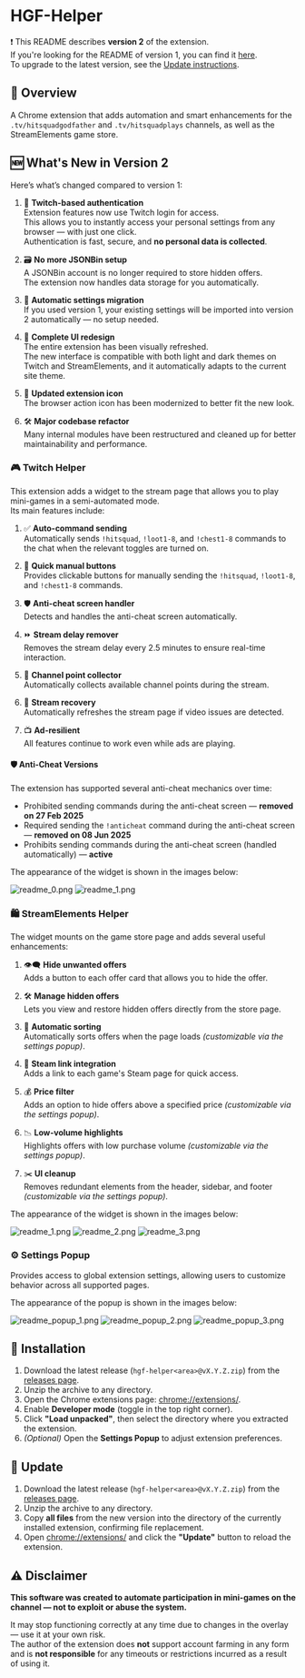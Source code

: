 # HGF-Helper

❗ This README describes **version 2** of the extension.  
If you're looking for the README of version 1, you can find it [here](./readme/v1/README.md).  
To upgrade to the latest version, see the [Update instructions](#-update).


## 📘 Overview
A Chrome extension that adds automation and smart enhancements for the `.tv/hitsquadgodfather` and `.tv/hitsquadplays` channels, as well as the StreamElements game store.


## 🆕 What's New in Version 2

Here’s what’s changed compared to version 1:

1. 🔐 **Twitch-based authentication**  
   Extension features now use Twitch login for access.  
   This allows you to instantly access your personal settings from any browser — with just one click.  
   Authentication is fast, secure, and **no personal data is collected**.

2. 🗃️ **No more JSONBin setup**  
   A JSONBin account is no longer required to store hidden offers.  
   The extension now handles data storage for you automatically.

3. 🔄 **Automatic settings migration**  
   If you used version 1, your existing settings will be imported into version 2 automatically — no setup needed.

4. 🎨 **Complete UI redesign**  
   The entire extension has been visually refreshed.  
   The new interface is compatible with both light and dark themes on Twitch and StreamElements, and it automatically adapts to the current site theme.

5. 🧩 **Updated extension icon**  
   The browser action icon has been modernized to better fit the new look.

6. 🛠️ **Major codebase refactor**  
   Many internal modules have been restructured and cleaned up for better maintainability and performance.

   
### 🎮 Twitch Helper

This extension adds a widget to the stream page that allows you to play mini-games in a semi-automated mode.  
Its main features include:

1. ✅ **Auto-command sending**  
   Automatically sends `!hitsquad`, `!loot1-8`, and `!chest1-8` commands to the chat when the relevant toggles are turned on.

2. 🎯 **Quick manual buttons**  
   Provides clickable buttons for manually sending the `!hitsquad`, `!loot1-8`, and `!chest1-8` commands.

3. 🛡️ **Anti-cheat screen handler**  
   Detects and handles the anti-cheat screen automatically.

4. ⏩ **Stream delay remover**  
   Removes the stream delay every 2.5 minutes to ensure real-time interaction.

5. 🎁 **Channel point collector**  
   Automatically collects available channel points during the stream.

6. 🔁 **Stream recovery**  
   Automatically refreshes the stream page if video issues are detected.

7. 📺 **Ad-resilient**  
   All features continue to work even while ads are playing.


####  🛡️ Anti-Cheat Versions
The extension has supported several anti-cheat mechanics over time:
- Prohibited sending commands during the anti-cheat screen — **removed on 27 Feb 2025**
- Required sending the `!anticheat` command during the anti-cheat screen — **removed on 08 Jun 2025**
- Prohibits sending commands during the anti-cheat screen (handled automatically) — **active**


The appearance of the widget is shown in the images below:

![readme_0.png](readme/v2/readme_twitch_1.png)
![readme_1.png](readme/v2/readme_twitch_2.png)

### 🛍️ StreamElements Helper

The widget mounts on the game store page and adds several useful enhancements:
1. 👁️‍🗨️ **Hide unwanted offers**  
   Adds a button to each offer card that allows you to hide the offer.

2. 🛠️ **Manage hidden offers**  
   Lets you view and restore hidden offers directly from the store page.

3. 🧹 **Automatic sorting**  
   Automatically sorts offers when the page loads *(customizable via the settings popup)*.

4. 🔗 **Steam link integration**  
   Adds a link to each game's Steam page for quick access.

5. 💰 **Price filter**  
   Adds an option to hide offers above a specified price *(customizable via the settings popup)*.

6. 📉 **Low-volume highlights**  
   Highlights offers with low purchase volume *(customizable via the settings popup)*.

7. ✂️ **UI cleanup**  
   Removes redundant elements from the header, sidebar, and footer *(customizable via the settings popup)*.

The appearance of the widget is shown in the images below:

![readme_1.png](readme/v2/readme_store_1.png)
![readme_2.png](readme/v2/readme_store_2.png)
![readme_3.png](readme/v2/readme_store_3.png)

### ⚙️ Settings Popup

Provides access to global extension settings, allowing users to customize behavior across all supported pages.

The appearance of the popup is shown in the images below:

![readme_popup_1.png](readme/v2/readme_popup_1.png)
![readme_popup_2.png](readme/v2/readme_popup_2.png)
![readme_popup_3.png](readme/v2/readme_popup_3.png)


## 🧩 Installation

1. Download the latest release (`hgf-helper<area>@vX.Y.Z.zip`) from the [releases page](https://github.com/v3il/hgf-helper/releases).
2. Unzip the archive to any directory.
3. Open the Chrome extensions page: [chrome://extensions/](chrome://extensions/).
4. Enable **Developer mode** (toggle in the top right corner).
5. Click **"Load unpacked"**, then select the directory where you extracted the extension.
6. *(Optional)* Open the **Settings Popup** to adjust extension preferences.


## 🔄 Update

1. Download the latest release (`hgf-helper<area>@vX.Y.Z.zip`) from the [releases page](https://github.com/v3il/hgf-helper/releases).
2. Unzip the archive to any directory.
3. Copy **all files** from the new version into the directory of the currently installed extension, confirming file replacement.
4. Open [chrome://extensions/](chrome://extensions/) and click the **"Update"** button to reload the extension.


## ⚠️ Disclaimer

**This software was created to automate participation in mini-games on the channel — not to exploit or abuse the system.**

It may stop functioning correctly at any time due to changes in the overlay — use it at your own risk.  
The author of the extension does **not** support account farming in any form and is **not responsible** for any timeouts or restrictions incurred as a result of using it.

